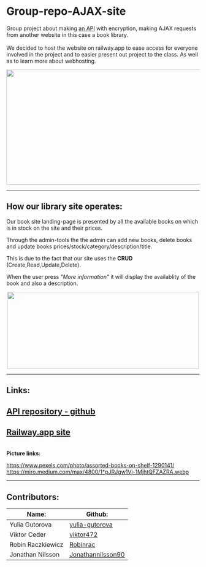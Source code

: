 # Group-repo-AJAX-site
Group project about making [an API](https://github.com/Jonathannilsson90/Group-repo-API) with encryption, making AJAX requests from another website in this case a book library.
<br>
<br>
We decided to host the website on railway.app to ease access for everyone involved in the project and to easier present out project to the class.
As well as to learn more about webhosting.

<img src="https://images.pexels.com/photos/1290141/pexels-photo-1290141.jpeg?auto=compress&cs=tinysrgb&w=1260&h=750&dpr=1" width="650" height="300"> 


---


## How our library site operates:
Our book site landing-page is presented by all the available books on which is in stock on the site and their prices.

Through the admin-tools the the admin can add new books, delete books and update books prices/stock/category/description/title.

This is due to the fact that our site uses the <b>CRUD</b> (Create,Read,Update,Delete).

When the user press <i>"More information"</i> it will display the availablity of the book and also a description.

<p align="center">
<img src="https://miro.medium.com/max/4800/1*pJRJgw1Vj-1MjhtQFZAZRA.webp" width="500" height="200">
</p>

---

## Links:
## [API repository - github](https://github.com/Jonathannilsson90/Group-repo-API)
## [Railway.app site](https://group-repo-ajax-site-production.up.railway.app)
<br>
<b>Picture links:</b> 
<br>


https://www.pexels.com/photo/assorted-books-on-shelf-1290141/
https://miro.medium.com/max/4800/1*pJRJgw1Vj-1MjhtQFZAZRA.webp

---

## Contributors:


|Name: |Github:    |
|-----------------|-----------| 
|Yulia Gutorova   |[yulia-gutorova](https://github.com/yulia-gutorova)           |
|Viktor Ceder     |[viktor472](https://github.com/viktor472)                    |
|Robin Raczkiewicz|[Robinrac](https://github.com/Robinrac)                      |           
|Jonathan Nilsson |[Jonathannilsson90](https://github.com/Jonathannilsson90/)   |           

